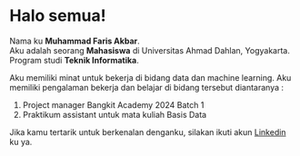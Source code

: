 # Halo semua! 

Nama ku **Muhammad Faris Akbar**.<br>
Aku adalah seorang **Mahasiswa** di Universitas Ahmad Dahlan, Yogyakarta. Program studi **Teknik Informatika**.<br>

Aku memiliki minat untuk bekerja di bidang data dan machine learning.
Aku memiliki pengalaman bekerja dan belajar di bidang tersebut diantaranya :
1. Project manager Bangkit Academy 2024 Batch 1
2. Praktikum assistant untuk mata kuliah Basis Data

Jika kamu tertarik untuk berkenalan denganku, silakan ikuti akun [Linkedin](https://www.linkedin.com/in/m-faris-akbar-/) ku ya.
